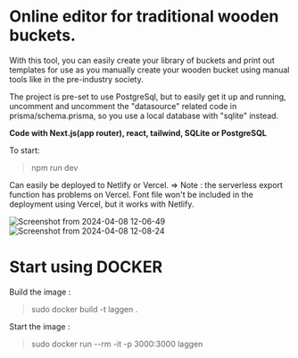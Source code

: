 


# Online editor for traditional wooden buckets.

With this tool, you can easily create your library of buckets and print out templates for use as
you manually create your wooden bucket using manual tools like in the pre-industry society.

The project is pre-set to use PostgreSql, but to easily get it up and running, uncomment and uncomment the "datasource" related code in prisma/schema.prisma, so you use a local database with "sqlite" instead.


<b> Code with Next.js(app router), react, tailwind, SQLite or PostgreSQL</b>


To start:
> npm run dev

Can easily be deployed to Netlify or Vercel.
=> Note : the serverless export function has problems on Vercel. Font file won't be included in the deployment using Vercel, but it works with Netlify.

![Screenshot from 2024-04-08 12-06-49](https://github.com/superaniki/laggen-nextjs/assets/2293029/a973401f-4bdb-4f94-b1e5-a2808adfebee)
![Screenshot from 2024-04-08 12-08-24](https://github.com/superaniki/laggen-nextjs/assets/2293029/5e090a38-6693-458a-bb0f-e1b104d3bb79)

# Start using DOCKER


Build the image :
> sudo docker build -t laggen .

Start the image :
> sudo docker run --rm -it -p 3000:3000 laggen


